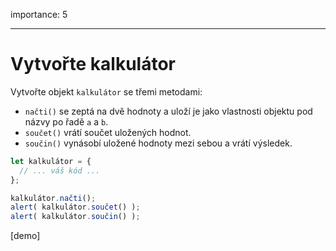 importance: 5

---

# Vytvořte kalkulátor

Vytvořte objekt `kalkulátor` se třemi metodami:

- `načti()` se zeptá na dvě hodnoty a uloží je jako vlastnosti objektu pod názvy po řadě `a` a `b`.
- `součet()` vrátí součet uložených hodnot.
- `součin()` vynásobí uložené hodnoty mezi sebou a vrátí výsledek.

```js
let kalkulátor = {
  // ... váš kód ...
};

kalkulátor.načti();
alert( kalkulátor.součet() );
alert( kalkulátor.součin() );
```

[demo]
